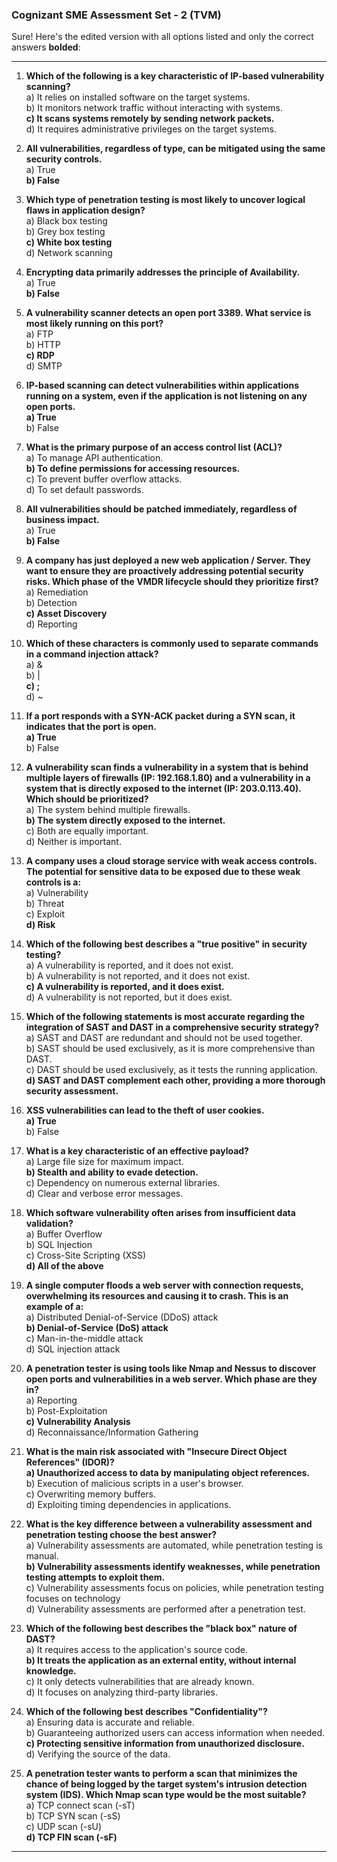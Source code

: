 ### Cognizant SME Assessment Set - 2 (TVM)

Sure! Here's the edited version with all options listed and only the correct answers **bolded**:

---

1. **Which of the following is a key characteristic of IP-based vulnerability scanning?**  
   a) It relies on installed software on the target systems.  
   b) It monitors network traffic without interacting with systems.  
   **c) It scans systems remotely by sending network packets.**  
   d) It requires administrative privileges on the target systems.

2. **All vulnerabilities, regardless of type, can be mitigated using the same security controls.**  
   a) True  
   **b) False**

3. **Which type of penetration testing is most likely to uncover logical flaws in application design?**  
   a) Black box testing  
   b) Grey box testing  
   **c) White box testing**  
   d) Network scanning

4. **Encrypting data primarily addresses the principle of Availability.**  
   a) True  
   **b) False**

5. **A vulnerability scanner detects an open port 3389. What service is most likely running on this port?**  
   a) FTP  
   b) HTTP  
   **c) RDP**  
   d) SMTP

6. **IP-based scanning can detect vulnerabilities within applications running on a system, even if the application is not listening on any open ports.**  
   **a) True**  
   b) False

7. **What is the primary purpose of an access control list (ACL)?**  
   a) To manage API authentication.  
   **b) To define permissions for accessing resources.**  
   c) To prevent buffer overflow attacks.  
   d) To set default passwords.

8. **All vulnerabilities should be patched immediately, regardless of business impact.**  
   a) True  
   **b) False**

9. **A company has just deployed a new web application / Server. They want to ensure they are proactively addressing potential security risks. Which phase of the VMDR lifecycle should they prioritize first?**  
   a) Remediation  
   b) Detection  
   **c) Asset Discovery**  
   d) Reporting

10. **Which of these characters is commonly used to separate commands in a command injection attack?**  
   a) &  
   b) |  
   **c) ;**  
   d) ~

11. **If a port responds with a SYN-ACK packet during a SYN scan, it indicates that the port is open.**  
   **a) True**  
   b) False

12. **A vulnerability scan finds a vulnerability in a system that is behind multiple layers of firewalls (IP: 192.168.1.80) and a vulnerability in a system that is directly exposed to the internet (IP: 203.0.113.40). Which should be prioritized?**  
   a) The system behind multiple firewalls.  
   **b) The system directly exposed to the internet.**  
   c) Both are equally important.  
   d) Neither is important.

13. **A company uses a cloud storage service with weak access controls. The potential for sensitive data to be exposed due to these weak controls is a:**  
   a) Vulnerability  
   b) Threat  
   c) Exploit  
   **d) Risk**

14. **Which of the following best describes a "true positive" in security testing?**  
   a) A vulnerability is reported, and it does not exist.  
   b) A vulnerability is not reported, and it does not exist.  
   **c) A vulnerability is reported, and it does exist.**  
   d) A vulnerability is not reported, but it does exist.

15. **Which of the following statements is most accurate regarding the integration of SAST and DAST in a comprehensive security strategy?**  
   a) SAST and DAST are redundant and should not be used together.  
   b) SAST should be used exclusively, as it is more comprehensive than DAST.  
   c) DAST should be used exclusively, as it tests the running application.  
   **d) SAST and DAST complement each other, providing a more thorough security assessment.**

16. **XSS vulnerabilities can lead to the theft of user cookies.**  
   **a) True**  
   b) False

17. **What is a key characteristic of an effective payload?**  
   a) Large file size for maximum impact.  
   **b) Stealth and ability to evade detection.**  
   c) Dependency on numerous external libraries.  
   d) Clear and verbose error messages.

18. **Which software vulnerability often arises from insufficient data validation?**  
   a) Buffer Overflow  
   b) SQL Injection  
   c) Cross-Site Scripting (XSS)  
   **d) All of the above**

19. **A single computer floods a web server with connection requests, overwhelming its resources and causing it to crash. This is an example of a:**  
   a) Distributed Denial-of-Service (DDoS) attack  
   **b) Denial-of-Service (DoS) attack**  
   c) Man-in-the-middle attack  
   d) SQL injection attack

20. **A penetration tester is using tools like Nmap and Nessus to discover open ports and vulnerabilities in a web server. Which phase are they in?**  
   a) Reporting  
   b) Post-Exploitation  
   **c) Vulnerability Analysis**  
   d) Reconnaissance/Information Gathering

21. **What is the main risk associated with "Insecure Direct Object References" (IDOR)?**  
   **a) Unauthorized access to data by manipulating object references.**  
   b) Execution of malicious scripts in a user's browser.  
   c) Overwriting memory buffers.  
   d) Exploiting timing dependencies in applications.

22. **What is the key difference between a vulnerability assessment and penetration testing choose the best answer?**  
   a) Vulnerability assessments are automated, while penetration testing is manual.  
   **b) Vulnerability assessments identify weaknesses, while penetration testing attempts to exploit them.**  
   c) Vulnerability assessments focus on policies, while penetration testing focuses on technology  
   d) Vulnerability assessments are performed after a penetration test.

23. **Which of the following best describes the "black box" nature of DAST?**  
   a) It requires access to the application's source code.  
   **b) It treats the application as an external entity, without internal knowledge.**  
   c) It only detects vulnerabilities that are already known.  
   d) It focuses on analyzing third-party libraries.

24. **Which of the following best describes "Confidentiality"?**  
   a) Ensuring data is accurate and reliable.  
   b) Guaranteeing authorized users can access information when needed.  
   **c) Protecting sensitive information from unauthorized disclosure.**  
   d) Verifying the source of the data.

25. **A penetration tester wants to perform a scan that minimizes the chance of being logged by the target system's intrusion detection system (IDS). Which Nmap scan type would be the most suitable?**  
   a) TCP connect scan (-sT)  
   b) TCP SYN scan (-sS)  
   c) UDP scan (-sU)  
   **d) TCP FIN scan (-sF)**

---

